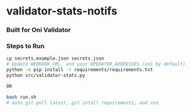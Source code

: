# validator-stats-notifs
### Built for Oni Validator

### Steps to Run
```bash
cp secrets.example.json secrets.json
# Update WEBHOOK_URL, and your OPERATOR_ADDRESSES (oni by default)
python -m pip install -r requirements/requirements.txt
python src/validator-stats.py

OR

bash run.sh
# auto git pull latest, git intall requirements, and run
```